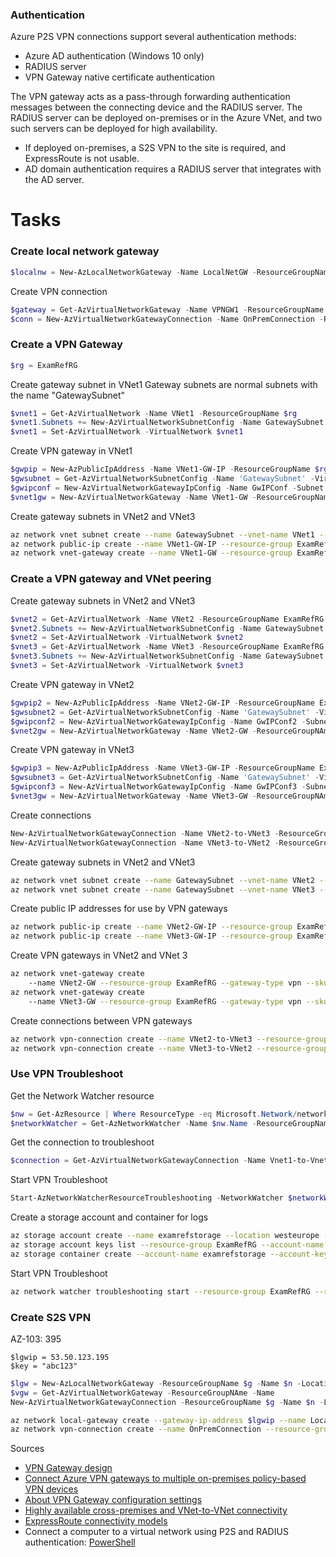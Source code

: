 ### Authentication

Azure P2S VPN connections support several authentication methods:

- Azure AD authentication (Windows 10 only)
- RADIUS server
- VPN Gateway native certificate authentication

The VPN gateway acts as a pass-through forwarding authentication messages between the connecting device and the RADIUS server. The RADIUS server can be deployed on-premises or in the Azure VNet, and two such servers can be deployed for high availability.

- If deployed on-premises, a S2S VPN to the site is required, and ExpressRoute is not usable.
- AD domain authentication requires a RADIUS server that integrates with the AD server.

# Tasks
### Create local network gateway

```powershell
$localnw = New-AzLocalNetworkGateway -Name LocalNetGW -ResourceGroupName ExamRefRG -Location "West Europe" -GatewayIpAddress "53.50.123.195" -AddressPrefix "10.5.0.0/16" 
```
Create VPN connection
```powershell
$gateway = Get-AzVirtualNetworkGateway -Name VPNGW1 -ResourceGroupName ExamRefRG
$conn = New-AzVirtualNetworkGatewayConnection -Name OnPremConnection -ResourceGroupName ExamRefRG -Location 'West Europe' -VirtualNetworkGateway1 $gateway -LocalNetworkGateway2 $localnw -ConnectionType IPsec -SharedKey "abc123"
```
### Create a VPN Gateway

```powershell
$rg = ExamRefRG
```
Create gateway subnet in VNet1
Gateway subnets are normal subnets with the name "GatewaySubnet"
```powershell
$vnet1 = Get-AzVirtualNetwork -Name VNet1 -ResourceGroupName $rg
$vnet1.Subnets += New-AzVirtualNetworkSubnetConfig -Name GatewaySubnet -AddressPrefix 10.1.1.0/27
$vnet1 = Set-AzVirtualNetwork -VirtualNetwork $vnet1
```
Create VPN gateway in VNet1
```powershell
$gwpip = New-AzPublicIpAddress -Name VNet1-GW-IP -ResourceGroupName $rg -Location 'North Europe' -AllocationMethod Dynamic
$gwsubnet = Get-AzVirtualNetworkSubnetConfig -Name 'GatewaySubnet' -VirtualNetwork $vnet1
$gwipconf = New-AzVirtualNetworkGatewayIpConfig -Name GwIPConf -Subnet $gwsubnet -PublicIpAddress $gwpip
$vnet1gw = New-AzVirtualNetworkGateway -Name VNet1-GW -ResourceGroupName $rg -Location 'North Europe' -IpConfigurations $gwipconf -GatewayType Vpn -VpnType RouteBased -GatewaySku VpnGw1
```

Create gateway subnets in VNet2 and VNet3
```sh
az network vnet subnet create --name GatewaySubnet --vnet-name VNet1 --resource-group ExamRefRG --address-prefixes 10.1.1.0/27
az network public-ip create --name VNet1-GW-IP --resource-group ExamRefRG --location NorthEurope
az network vnet-gateway create --name VNet1-GW --resource-group ExamRefRG --gateway-type vpn --sku VpnGw1 --vpn-type RouteBased --vnet VNet1 --public-ip-addresses VNet1-GW-IP --location NorthEurope
```
### Create a VPN gateway and VNet peering

Create gateway subnets in VNet2 and VNet3
```powershell
$vnet2 = Get-AzVirtualNetwork -Name VNet2 -ResourceGroupName ExamRefRG
$vnet2.Subnets += New-AzVirtualNetworkSubnetConfig -Name GatewaySubnet -AddressPrefix 10.2.1.0/27
$vnet2 = Set-AzVirtualNetwork -VirtualNetwork $vnet2
$vnet3 = Get-AzVirtualNetwork -Name VNet3 -ResourceGroupName ExamRefRG
$vnet3.Subnets += New-AzVirtualNetworkSubnetConfig -Name GatewaySubnet -AddressPrefix 10.3.1.0/27
$vnet3 = Set-AzVirtualNetwork -VirtualNetwork $vnet3
```
Create VPN gateway in VNet2
```powershell
$gwpip2 = New-AzPublicIpAddress -Name VNet2-GW-IP -ResourceGroupName ExamRefRG -Location $vnet2.Location -AllocationMethod Dynamic
$gwsubnet2 = Get-AzVirtualNetworkSubnetConfig -Name 'GatewaySubnet' -VirtualNetwork $vnet2
$gwipconf2 = New-AzVirtualNetworkGatewayIpConfig -Name GwIPConf2 -Subnet $gwsubnet2 -PublicIpAddress $gwpip2
$vnet2gw = New-AzVirtualNetworkGateway -Name VNet2-GW -ResourceGroupNAme ExamRefR -Location $vnet2.Location -IpConfigurations $gwipconf2 -GatewayType Vpn -VpnType RouteBased -GatewaySku VpnGw1
```
Create VPN gateway in VNet3
```powershell
$gwpip3 = New-AzPublicIpAddress -Name VNet3-GW-IP -ResourceGroupName ExamRefR -Location $vnet3.Location -AllocationMethod Dynamic
$gwsubnet3 = Get-AzVirtualNetworkSubnetConfig -Name 'GatewaySubnet' -VirtualNetwork $vnet3
$gwipconf3 = New-AzVirtualNetworkGatewayIpConfig -Name GwIPConf3 -Subnet $gwsubnet3 -PublicIpAddress $gwpip3
$vnet3gw = New-AzVirtualNetworkGateway -Name VNet3-GW -ResourceGroupNAme ExamRefRG -Location $vnet3.Location -IpConfigurations $gwipconf3 -GatewayType Vpn -VpnType RouteBased -GatewaySku VpnGw1
```
Create connections
```powershell
New-AzVirtualNetworkGatewayConnection -Name VNet2-to-VNet3 -ResourceGroupName ExamRefRG -Location $vnet2.Location -VirtualNetworkGateway1 $vnet2gw -VirtualNetworkGateway2 $vnet3gw -ConnectionType VNet2VNet -SharedKey "secretkey123"
New-AzVirtualNetworkGatewayConnection -Name VNet3-to-VNet2 -ResourceGroupName ExamRefRG -Location $vnet3.Location -VirtualNetworkGateway1 $vnet3gw -VirtualNetworkGateway2 $vnet2gw -ConnectionType VNet2VNet -SharedKey "secretkey123"
```

Create gateway subnets in VNet2 and VNet3
```sh
az network vnet subnet create --name GatewaySubnet --vnet-name VNet2 --resource-group ExamRefRG --address-prefixes 10.2.1.0/27
az network vnet subnet create --name GatewaySubnet --vnet-name VNet3 --resource-group ExamRefRG --address-prefixes 10.3.1.0/27
```
Create public IP addresses for use by VPN gateways
```sh
az network public-ip create --name VNet2-GW-IP --resource-group ExamRefRG --location NorthEurope
az network public-ip create --name VNet3-GW-IP --resource-group ExamRefRG --location WestEurope
```
Create VPN gateways in VNet2 and VNet 3
```sh
az network vnet-gateway create 
    --name VNet2-GW --resource-group ExamRefRG --gateway-type vpn --sku VpnGw1 --vpn-type RouteBased --vnet VNet2 --public-ip-addresses VNet2-GW-IP --location NorthEurope
az network vnet-gateway create 
    --name VNet3-GW --resource-group ExamRefRG --gateway-type vpn --sku VpnGw1 --vpn-type RouteBased --vnet VNet3 --public-ip-addresses VNet3-GW-IP --location WestEurope
```
Create connections between VPN gateways
```sh
az network vpn-connection create --name VNet2-to-VNet3 --resource-group ExamRefRG --vnet-gateway1 VNet2-GW --vnet-gateway2 VNet3-GW --shared-key secretkey123 --location NorthEurope
az network vpn-connection create --name VNet3-to-VNet2 --resource-group ExamRefRG --vnet-gateway1 VNet3-GW --vnet-gateway2 VNet2-GW --shared-key secretkey123 --location WestEurope
```
### Use VPN Troubleshoot

Get the Network Watcher resource
```powershell
$nw = Get-AzResource | Where ResourceType -eq Microsoft.Network/networkWatchers -and Location -eq WestEurope
$networkWatcher = Get-AzNetworkWatcher -Name $nw.Name -ResourceGroupName $nw.ResourceGroupName
```

Get the connection to troubleshoot
```powershell
$connection = Get-AzVirtualNetworkGatewayConnection -Name Vnet1-to-Vnet2 -ResourceGroupName ExamRefRG
```

Start VPN Troubleshoot

```powershell
Start-AzNetworkWatcherResourceTroubleshooting -NetworkWatcher $networkWatcher -TargetResourceId $connection.Id -StorageId $sa.Id -StoragePath "$($sa.PrimaryEndpoints.Blob)$($sc.name)"
```

Create a storage account and container for logs

```sh
az storage account create --name examrefstorage --location westeurope --resource-group ExamRefRG --sku Standard_LRS
az storage account keys list --resource-group ExamRefRG --account-name examrefstorage
az storage container create --account-name examrefstorage --account-key {storageAccountKey} --name logs
```

Start VPN Troubleshoot

```sh
az network watcher troubleshooting start --resource-group ExamRefRG --resource Vnet1-to-Vnet2 --resource-type vpnConnection --storage-account examrefstorage --storage-path https://examrefstorage.blob.core.windows.net/logs --output json
```
### Create S2S VPN
AZ-103: 395
```
$lgwip = 53.50.123.195
$key = "abc123"
```
```powershell
$lgw = New-AzLocalNetworkGateway -ResourceGroupName $g -Name $n -Location $l -GatewayIpAddress $lgwip -AddressPrefix "10.5.0.0/16"
$vgw = Get-AzVirtualNetworkGateway -ResourceGroupNAme -Name
New-AzVirtualNetworkGatewayConnection -ResourceGroupName $g -Name $n -Location $l -VirtualNetworkGateway1 $vgw -LocalNetworkGateway2 $lgw -ConnectionType IPsec -SharedKey $key
```
```sh
az network local-gateway create --gateway-ip-address $lgwip --name LocalNetGW --resource-group ExamRefRG --local-address-prefixes 10.5.0.0/16
az network vpn-connection create --name OnPremConnection --resource-group ExamRefRG --vnet-gateway1 VPNGW1 --location WestEurope --shared-key $key --local-gateway2 LocalNetGW
```

Sources

- [VPN Gateway design](https://docs.microsoft.com/en-us/azure/vpn-gateway/design)
- [Connect Azure VPN gateways to multiple on-premises policy-based VPN devices](https://docs.microsoft.com/en-us/azure/vpn-gateway/vpn-gateway-connect-multiple-policybased-rm-ps)
- [About VPN Gateway configuration settings](https://docs.microsoft.com/en-us/azure/vpn-gateway/vpn-gateway-about-vpn-gateway-settings)
- [Highly available cross-premises and VNet-to-VNet connectivity](https://docs.microsoft.com/en-us/azure/vpn-gateway/vpn-gateway-highlyavailable)
- [ExpressRoute connectivity models](https://docs.microsoft.com/en-us/azure/expressroute/expressroute-connectivity-models)
- Connect a computer to a virtual network using P2S and RADIUS authentication: [PowerShell](https://docs.microsoft.com/en-us/azure/vpn-gateway/point-to-site-how-to-radius-ps)